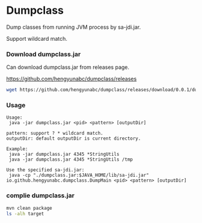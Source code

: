 # Dumpclass
Dump classes from running JVM process by sa-jdi.jar.

Support wildcard match.


### Download dumpclass.jar

Can download dumpclass.jar from releases page.

https://github.com/hengyunabc/dumpclass/releases

```bash
wget https://github.com/hengyunabc/dumpclass/releases/download/0.0.1/dumpclass.jar
```

### Usage

```
Usage:
 java -jar dumpclass.jar <pid> <pattern> [outputDir]

pattern: support ? * wildcard match.
outputDir: default outputDir is current directory.

Example:
 java -jar dumpclass.jar 4345 *StringUtils
 java -jar dumpclass.jar 4345 *StringUtils /tmp

Use the specified sa-jdi.jar:
 java -cp "./dumpclass.jar:$JAVA_HOME/lib/sa-jdi.jar" io.github.hengyunabc.dumpclass.DumpMain <pid> <pattern> [outputDir]
```

### complie dumpclass.jar

```bash
mvn clean package
ls -alh target
```
